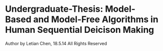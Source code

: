 # Undergraduate-Thesis: Model-Based and Model-Free Algorithms in Human Sequential Deicison Making

Author by Letian Chen, 18.5.14
All Rights Reserved
